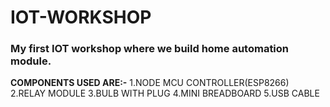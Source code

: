 # IOT-WORKSHOP
### My first IOT workshop where we build home automation module.

**COMPONENTS USED ARE:-**
1.NODE MCU CONTROLLER(ESP8266)
2.RELAY MODULE
3.BULB WITH PLUG
4.MINI BREADBOARD
5.USB CABLE
